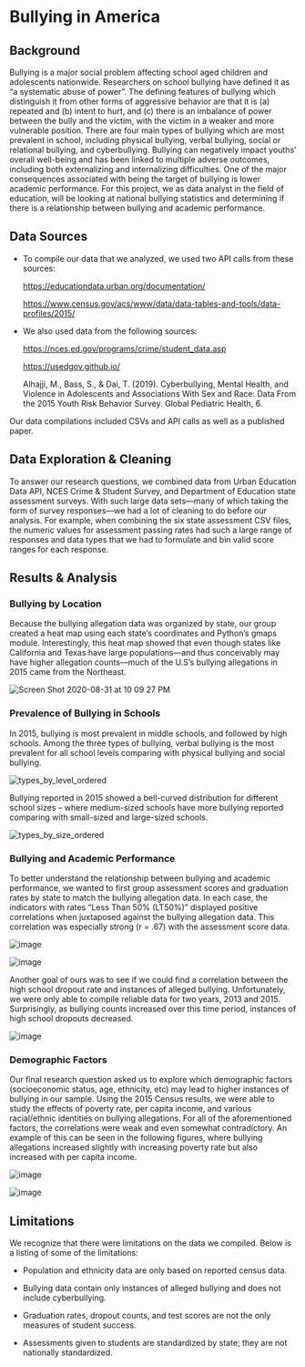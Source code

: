 # Bullying in America


## Background 
Bullying is a major social problem affecting school aged children and adolescents nationwide. Researchers on school bullying have defined it as “a systematic abuse of power”. The defining features of bullying which distinguish it from other forms of aggressive behavior are that it is (a) repeated and (b) intent to hurt, and (c) there is an imbalance of power between the bully and the victim, with the victim in a weaker and more vulnerable position. There are four main types of bullying which are most prevalent in school, including physical bullying, verbal bullying, social or relational bullying, and cyberbullying. Bullying can negatively impact youths’ overall well-being and has been linked to multiple adverse outcomes, including both externalizing and internalizing difficulties. One of the major consequences associated with being the target of bullying is lower academic performance. For this project, we as data analyst in the field of education, will be looking at national bullying statistics and determining if there is a relationship between bullying and academic performance. 


## Data Sources
* To compile our data that we analyzed, we used two API calls from these sources:

  https://educationdata.urban.org/documentation/
  
  https://www.census.gov/acs/www/data/data-tables-and-tools/data-profiles/2015/

* We also used data from the following sources:

  https://nces.ed.gov/programs/crime/student_data.asp
  
  https://usedgov.github.io/
  
  Alhajji, M., Bass, S., & Dai, T. (2019). Cyberbullying, Mental Health, and Violence in Adolescents and Associations With Sex and Race: Data From the 2015 Youth Risk Behavior Survey. Global Pediatric Health, 6. 

Our data compilations included CSVs and API calls as well as a published paper.



## Data Exploration & Cleaning

To answer our research questions, we combined data from Urban Education Data API, NCES Crime & Student Survey, and Department of Education state assessment surveys. With such large data sets––many of which taking the form of survey responses––we had a lot of cleaning to do before our analysis. For example, when combining the six state assessment CSV files, the numeric values for assessment passing rates had such a large range of responses and data types that we had to formulate and bin valid score ranges for each response. 




## Results & Analysis


### Bullying by Location

Because the bullying allegation data was organized by state, our group created a heat map using each state’s coordinates and Python’s gmaps module. Interestingly, this heat map showed that even though states like California and Texas have large populations––and thus conceivably may have higher allegation counts––much of the U.S’s bullying allegations in 2015 came from the Northeast.


![Screen Shot 2020-08-31 at 10 09 27 PM](https://user-images.githubusercontent.com/55970064/95263181-0529b980-07f3-11eb-88a1-3ffbbcb6213f.jpeg)




### Prevalence of Bullying in Schools
In 2015, bullying is most prevalent in middle schools, and followed by high schools. Among the three types of bullying, verbal bullying is the most prevalent for all school levels comparing with physical bullying and social bullying. 


![types_by_level_ordered](https://user-images.githubusercontent.com/55970064/95263273-25597880-07f3-11eb-976a-3981c7069166.png)

 
Bullying reported in 2015 showed a bell-curved distribution for different school sizes – where medium-sized schools have more bullying reported comparing with small-sized and large-sized schools. 


![types_by_size_ordered](https://user-images.githubusercontent.com/55970064/95263312-30aca400-07f3-11eb-829b-77483759a096.png)



### Bullying and Academic Performance
To better understand the relationship between bullying and academic performance, we wanted to first group assessment scores and graduation rates by state to match the bullying allegation data. In each case, the indicators with rates “Less Than 50% (LT50%)” displayed positive correlations when juxtaposed against the bullying allegation data. This correlation was especially strong (r = .67) with the assessment score data. 

 
 
![image](https://user-images.githubusercontent.com/55970064/95263372-4d48dc00-07f3-11eb-994f-865fb71bcfee.png)

 
![image](https://user-images.githubusercontent.com/55970064/95263407-59349e00-07f3-11eb-8fe8-d4b5803c64c5.png)



Another goal of ours was to see if we could find a correlation between the high school dropout rate and instances of alleged bullying.  Unfortunately, we were only able to compile reliable data for two years, 2013 and 2015.  Surprisingly, as bullying counts increased over this time period, instances of high school dropouts decreased.


 ![image](https://user-images.githubusercontent.com/55970064/95263461-6fdaf500-07f3-11eb-998e-704169cc95d8.png)




### Demographic Factors
Our final research question asked us to explore which demographic factors (socioeconomic status, age, ethnicity, etc) may lead to higher instances of bullying in our sample. Using the 2015 Census results, we were able to study the effects of poverty rate, per capita income, and various racial/ethnic identities on bullying allegations. For all of the aforementioned factors, the correlations were weak and even somewhat contradictory. An example of this can be seen in the following figures, where bullying allegations increased slightly with increasing poverty rate but also increased with per capita income. 

  
  ![image](https://user-images.githubusercontent.com/55970064/95263560-9305a480-07f3-11eb-8eff-8d51cbfeaefa.png)


![image](https://user-images.githubusercontent.com/55970064/95263581-9bf67600-07f3-11eb-88fb-df500dc80543.png)



## Limitations


We recognize that there were limitations on the data we compiled.  Below is a listing of some of the limitations:

*	Population and ethnicity data are only based on reported census data. 

*	Bullying data contain only instances of alleged bullying and does not include cyberbullying. 

*	Graduation rates, dropout counts, and test scores are not the only measures of student success. 

*	Assessments given to students are standardized by state; they are not nationally standardized. 

